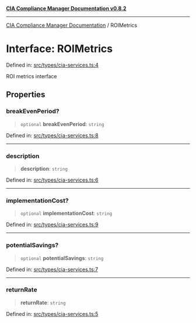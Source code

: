 [**CIA Compliance Manager Documentation v0.8.2**](../README.md)

***

[CIA Compliance Manager Documentation](../globals.md) / ROIMetrics

# Interface: ROIMetrics

Defined in: [src/types/cia-services.ts:4](https://github.com/Hack23/cia-compliance-manager/blob/423c5d261c747ade8ca2550e176aa05168b5a31e/src/types/cia-services.ts#L4)

ROI metrics interface

## Properties

### breakEvenPeriod?

> `optional` **breakEvenPeriod**: `string`

Defined in: [src/types/cia-services.ts:8](https://github.com/Hack23/cia-compliance-manager/blob/423c5d261c747ade8ca2550e176aa05168b5a31e/src/types/cia-services.ts#L8)

***

### description

> **description**: `string`

Defined in: [src/types/cia-services.ts:6](https://github.com/Hack23/cia-compliance-manager/blob/423c5d261c747ade8ca2550e176aa05168b5a31e/src/types/cia-services.ts#L6)

***

### implementationCost?

> `optional` **implementationCost**: `string`

Defined in: [src/types/cia-services.ts:9](https://github.com/Hack23/cia-compliance-manager/blob/423c5d261c747ade8ca2550e176aa05168b5a31e/src/types/cia-services.ts#L9)

***

### potentialSavings?

> `optional` **potentialSavings**: `string`

Defined in: [src/types/cia-services.ts:7](https://github.com/Hack23/cia-compliance-manager/blob/423c5d261c747ade8ca2550e176aa05168b5a31e/src/types/cia-services.ts#L7)

***

### returnRate

> **returnRate**: `string`

Defined in: [src/types/cia-services.ts:5](https://github.com/Hack23/cia-compliance-manager/blob/423c5d261c747ade8ca2550e176aa05168b5a31e/src/types/cia-services.ts#L5)

